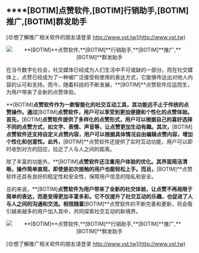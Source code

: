 ## ****[BOTIM]**点赞软件,**[BOTIM]**行销助手,**[BOTIM]**推广,**[BOTIM]**群发助手**

[😍想了解推广相关软件的朋友请登录 http://www.vst.tw](http://www.vst.tw)

 <center><img src="https://vst.tw/MP4/tuiguang/png/4.png" alt="**[BOTIM]**点赞软件,**[BOTIM]**行销助手,**[BOTIM]**推广,**[BOTIM]**群发助手"></center>

在当今数字化社会，社交媒体已经成为人们生活中不可或缺的一部分。而在社交媒体上，点赞已经成为了一种被广泛接受和使用的表达方式，它能够传达出对他人内容的认可和支持。而今，随着科技的不断发展，**[BOTIM]**点赞软件应运而生，为用户带来了全新的点赞体验。

**[BOTIM]**点赞软件作为一款智能化的社交互动工具，其功能远不止于传统的点赞操作。通过**[BOTIM]**点赞软件，用户可以享受到更加便捷和个性化的点赞体验。首先，**[BOTIM]**点赞软件提供了多样化的点赞形式，用户可以根据自己的喜好选择不同的点赞方式，如文字、表情、声音等，让点赞更加生动有趣。其次，**[BOTIM]**点赞软件还支持自定义点赞内容，用户可以根据具体情况自由编辑点赞内容，增加个性化和创意性。此外，**[BOTIM]**点赞软件还提供了实时互动功能，用户可以即时收到对方的回应，拉近了人与人之间的距离。

除了丰富的功能外，**[BOTIM]**点赞软件还注重用户体验的优化。其界面简洁清晰，操作简单直观，即使是初次接触的用户也能轻松上手。而且，**[BOTIM]**点赞软件还具有良好的稳定性和安全性，保障用户信息的隐私和安全。

总的来说，**[BOTIM]**点赞软件为用户带来了全新的社交体验，让点赞不再局限于简单的表达，而是变得更加丰富多彩。它不仅提升了社交互动的乐趣，也促进了人与人之间的沟通和交流。相信随着**[BOTIM]**点赞软件的不断完善和更新，将会吸引越来越多的用户加入其中，共同探索社交互动的新境界。

 <center><img src="https://vst.tw/MP4/tuiguang/png/5.png" alt="**[BOTIM]**点赞软件,**[BOTIM]**行销助手,**[BOTIM]**推广,**[BOTIM]**群发助手"></center>

[😍想了解推广相关软件的朋友请登录 http://www.vst.tw](http://www.vst.tw)



